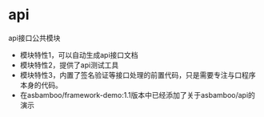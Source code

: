 # api
api接口公共模块

* 模块特性1，可以自动生成api接口文档
* 模块特性2，提供了api测试工具
* 模块特性3，内置了签名验证等接口处理的前置代码，只是需要专注与口程序本身的代码。
* 在asbamboo/framework-demo:1.1版本中已经添加了关于asbamboo/api的演示